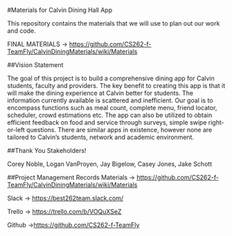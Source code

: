#Materials for Calvin Dining Hall App

This repository contains the materials that we will use to plan out our work and code.

FINAL MATERIALS -> https://github.com/CS262-f-TeamFly/CalvinDiningMaterials/wiki/Materials

##Vision Statement

The goal of this project is to build a comprehensive dining app for Calvin students, faculty and providers. The key benefit to creating this app is that it will make the dining experience at Calvin better for students. The information currently available is scattered and inefficient. Our goal is to encompass functions such as meal count, complete menu, friend locator, scheduler, crowd estimations etc. The app can also be utilized to obtain efficient feedback on food and service through surveys, simple swipe right-or-left questions. There are similar apps in existence, however none are tailored to Calvin’s students, network and academic environment.

##Thank You Stakeholders!

Corey Noble,
Logan VanProyen,
Jay Bigelow,
Casey Jones,
Jake Schott


##Project Management Records
Materials -> https://github.com/CS262-f-TeamFly/CalvinDiningMaterials/wiki/Materials

Slack -> https://best262team.slack.com/

Trello -> https://trello.com/b/VOQuXSeZ

Github ->https://github.com/CS262-f-TeamFly
